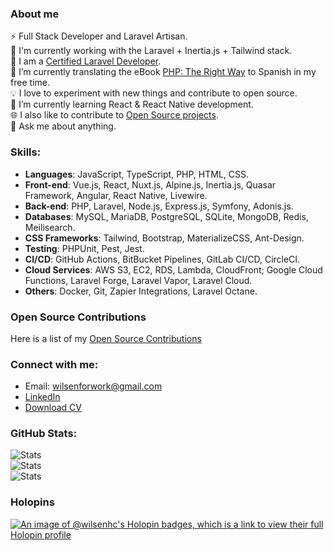### About me

⚡ Full Stack Developer and Laravel Artisan.<br>
🔭 I'm currently working with the Laravel + Inertia.js + Tailwind stack.<br>
📜 I am a [Certified Laravel Developer](https://verifier.certificationforlaravel.org/6da92b0e-a0dc-48ee-b94f-c211ec10ddfd).<br>
📑 I’m currently translating the eBook [PHP: The Right Way](https://github.com/wilsenhc/php-the-right-way) to Spanish in my free time.<br>
💡 I love to experiment with new things and contribute to open source.<br>
📱 I’m currently learning React & React Native development.<br>
🌐 I also like to contribute to [Open Source projects](OPEN_SOURCE.md).<br>
💬 Ask me about anything.<br>

### Skills:

- **Languages**: JavaScript, TypeScript, PHP, HTML, CSS.
- **Front-end**: Vue.js, React, Nuxt.js, Alpine.js, Inertia.js, Quasar Framework, Angular, React Native, Livewire.
- **Back-end**: PHP, Laravel, Node.js, Express.js, Symfony, Adonis.js.
- **Databases**: MySQL, MariaDB, PostgreSQL, SQLite, MongoDB, Redis, Meilisearch.
- **CSS Frameworks**: Tailwind, Bootstrap, MaterializeCSS, Ant-Design.
- **Testing**: PHPUnit, Pest, Jest.
- **CI/CD**: GitHub Actions, BitBucket Pipelines, GitLab CI/CD, CircleCI.
- **Cloud Services**: AWS S3, EC2, RDS, Lambda, CloudFront; Google Cloud Functions, Laravel Forge, Laravel Vapor, Laravel Cloud.
- **Others**: Docker, Git, Zapier Integrations, Laravel Octane.

### Open Source Contributions

Here is a list of my [Open Source Contributions](OPEN_SOURCE.md)

### Connect with me:

- Email: [wilsenforwork@gmail.com][email]
- [LinkedIn][linkedin]
- [Download CV][flowcv]

### GitHub Stats:
<picture>
  <source media="(prefers-color-scheme: dark)" srcset="https://github-readme-stats.vercel.app/api?username=wilsenhc&theme=dark&hide_border=true&include_all_commits=true&count_private=true">
  <img alt="Stats" src="https://github-readme-stats.vercel.app/api?username=wilsenhc&hide_border=true&include_all_commits=true&count_private=true">
</picture>
<br/>
<picture>
  <source media="(prefers-color-scheme: dark)" srcset="https://github-readme-streak-stats.herokuapp.com/?user=wilsenhc&theme=dark&hide_border=true">
  <img alt="Stats" src="https://github-readme-streak-stats.herokuapp.com/?user=wilsenhc&hide_border=true">
</picture>

<br/>

<picture>
  <source media="(prefers-color-scheme: dark)" srcset="https://github-readme-stats.vercel.app/api/top-langs/?username=wilsenhc&theme=dark&hide_border=true&include_all_commits=true&count_private=true&layout=compact">
  <img alt="Stats" src="https://github-readme-stats.vercel.app/api/top-langs/?username=wilsenhc&hide_border=true&include_all_commits=true&count_private=true&layout=compact">
</picture>

### Holopins
[![An image of @wilsenhc's Holopin badges, which is a link to view their full Holopin profile](https://holopin.me/wilsenhc)](https://holopin.io/@wilsenhc)

[email]: mailto:wilsenforwork@gmail.com
[linkedin]: https://linkedin.com/in/wilsenhc
[flowcv]: https://flowcv.com/resume/s2angqcuka
